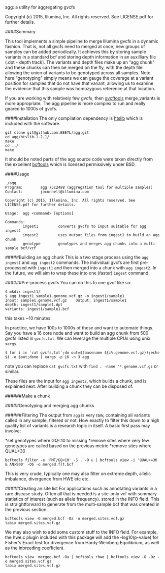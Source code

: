 agg: a utility for aggregating gvcfs

Copyright (c) 2015, Illumina, Inc. All rights reserved. See LICENSE.pdf for further details.

####Summary

This tool implements a simple pipeline to merge Illumina gvcfs in a dynamic fashion. That is, not all gvcfs need to merged at once, new groups of samples can be added periodically.  It achieves this by storing sample variants in a standard bcf and storing depth information in an auxilliary file (.dpt - depth track). The variants and depth files make up an "agg chunk" and these chunks can then be merged on the fly, with the depth file allowing the union of variants to be genotyped across all samples.  Note, here "genotyping" simply means we can gauge the coverage at a variant position for samples that do not have that variant, allowing us to examine the evidence that this sample was homozygous reference at that location.

If you are working with relatively few gvcfs, then [gvcftools](https://github.com/sequencing/gvcftools) merge_variants is more appropriate.  The agg pipeline is more complex to run and really geared to 1000s of gvcfs.

####Installation
The only compilation dependency is [htslib](http://www.htslib.org/) which is included with the software.  

```
git clone git@github.com:BEETL/agg.git
cd agg/htslib-1.2.1/
make
cd ../
make
```

It should be noted parts of the agg source code were taken directly from the excellent [bcftools](https://github.com/samtools/bcftools) which is licensed permissively under BSD.

####Usage

```
./agg
Program:        agg 75c2488 (aggregation tool for multiple samples)
Contact:        joconnell@illumina.com

Copyright (c) 2015, Illumina, Inc. All rights reserved. See LICENSE.pdf for further details.

Usage:  agg <command> [options]

Commands:
        ingest1         converts gvcfs to input suitable for agg ingest2
        ingest2         uses output files from ingest1 to build an agg chunk
        genotype        genotypes and merges agg chunks into a multi-sample bcf/vcf
```

#####Building an agg chunk
This is a two stage process using the `agg ingest1` and `agg ingest2` commands.  The individual gvcfs are first pre-processed with `ingest1` and then merged into a chunk with `agg ingest2`.  In the future, we will aim to wrap these into one (faster) `ingest` command.

######Pre-process gvcfs
You can do this to one gvcf like so:
```
$ mkdir ingest1/
$ agg ingest1 sample1.genome.vcf.gz -o ingest1/sample1
Input: sample1.genome.vcf.gz    Output: ingest1/sample1
depth: ingest1/sample1.dpt
variants: ingest1/sample1.bcf

```
this takes ~10 minutes.

In practice, we have 100s to 1000s of these and want to automate things. Say you have a 16 core node and want to build an agg chunk from 500 gvcfs listed in `gvcfs.txt`.  We can leverage the multiple CPUs using unix `xargs`.
```
$ for i in `cat gvcfs.txt`;do out=$(basename ${i%.genome.vcf.gz});echo $i -o $out;done | xargs -p 16 -n 3 agg
```
note you can replace `cat gvcfs.txt` with `find . -name '*.genome.vcf.gz` or similar.

These files are the input for `agg ingest2`, which builds a chunk, and is explained next. After building a chunk they can be disposed of.

######Make a chunk

#####Genotyping and merging agg chunks

######Filtering
The output from `agg` is very raw, containing all variants called in any sample, filtered or not. How exactly to filter this down to a high quality list of variants is a research topic in itself.  A basic first pass may involve:

*set genotypes where GQ<10 to missing
*remove sites where very few genotypes are called based on the previous metric
*remove sites where QUAL<30
```
bcftools filter -e 'FMT/GQ<10' -S . -O u | bcftools view -i 'QUAL>=30 & AN>500' -Ob -o merged.flt.bcf
```
This is very crude, typically one may also filter on extreme depth, allelic imbalance, divergence from HWE etc etc.

#####Creating an site list
For applications such as annotating variants in a rare disease study.  Often all that is needed is a site-only vcf with summary statistics of interest (such as allele frequency). stored in the INFO field.  This is straightforward to generate from the multi-sample bcf that was created in the previous section.
```
bcftools view -G merged.bcf -Oz -o merged.sites.vcf.gz
tabix merged.sites.vcf.gz
```
We may also wish to add some custom stuff to the INFO field. For example, the hwe.c plugin included with this package will add the -log10(p-value) for Fisher's Exact test for divergence from Hardy-Weinberg Equilibrium, as well as the inbreeding coefficient.
```
bcftools view  merged.bcf -Ou | bcftools +hwe | bcftools view -G -Oz -o merged.sites.vcf.gz
tabix merged.sites.vcf.gz
```

